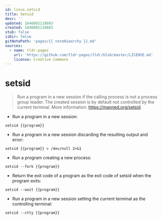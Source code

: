 ```yaml
---
id: linux.setsid
title: Setsid
desc: ''
updated: 1646802118883
created: 1646802118883
stub: false
isDir: false
gitNotePath: 'pages/{{ noteHiearchy }}.md'
sources:
  - name: tldr-pages
    url: 'https://github.com/tldr-pages/tldr/blob/master/LICENSE.md'
    license: Creative Commons
---
```

# setsid

> Run a program in a new session if the calling process is not a process group leader.
> The created session is by default not controlled by the current terminal.
> More information: <https://manned.org/setsid>.

- Run a program in a new session:

`setsid {{program}}`

- Run a program in a new session discarding the resulting output and error:

`setsid {{program}} > /dev/null 2>&1`

- Run a program creating a new process:

`setsid --fork {{program}}`

- Return the exit code of a program as the exit code of setsid when the program exits:

`setsid --wait {{program}}`

- Run a program in a new session setting the current terminal as the controlling terminal:

`setsid --ctty {{program}}`

